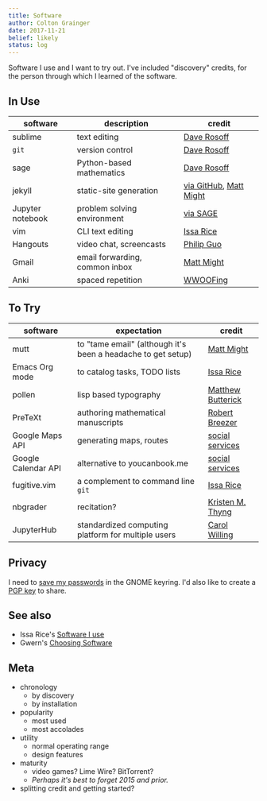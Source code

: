 ```yaml
---
title: Software 
author: Colton Grainger
date: 2017-11-21
belief: likely 
status: log 
---
```


Software I use and I want to try out. I've included "discovery" credits, for the person through which I learned of the software.

## In Use 

| software | description | credit | 
| --- | --- | --- | 
| sublime | text editing | [Dave Rosoff][sublime] |
| `git` | version control | [Dave Rosoff][git] |
| sage | Python-based mathematics | [Dave Rosoff][sage] |
| jekyll | static-site generation | [via GitHub][jekyll], [Matt Might][blog] |
| Jupyter notebook | problem solving environment | [via SAGE][jupyter] | 
| vim | CLI text editing | [Issa Rice][vim] |
| Hangouts | video chat, screencasts | [Philip Guo][hangouts] |
| Gmail | email forwarding, common inbox | [Matt Might][mutt] |
| Anki | spaced repetition | [WWOOFing][anki] |

## To Try

| software | expectation | credit | 
| --- | --- | --- | 
| mutt | to "tame email" (although it's been a headache to get setup)  | [Matt Might][mutt] |
| Emacs Org mode | to catalog tasks, TODO lists | [Issa Rice][emacs] |
| pollen | lisp based typography | [Matthew Butterick][pollen] |
| PreTeXt | authoring mathematical manuscripts | [Robert Breezer][mathbook] |
| Google Maps API | generating maps, routes | [social services][maps] |
| Google Calendar API | alternative to youcanbook.me | [social services][calendar] |
| fugitive.vim | a complement to command line `git` | [Issa Rice][fugitive] |
| nbgrader | recitation? | [Kristen M. Thyng][nbgrader] |
| JupyterHub | standardized computing platform for multiple users | [Carol Willing][jupyterhub] | 

## Privacy

I need to [save my passwords](http://msmtp.sourceforge.net/doc/msmtp.html#Authentication) in the GNOME keyring. I'd also like to create a [PGP key](ttps://pgp.mit.edu) to share.

## See also

- Issa Rice's [Software I use](https://issarice.com/software)
- Gwern's [Choosing Software](https://www.gwern.net/Choosing-Software)

## Meta

- chronology
	- by discovery
	- by installation
- popularity
	- most used
	- most accolades
- utility
	- normal operating range
	- design features
- maturity 
	- video games? Lime Wire? BitTorrent?
	- *Perhaps it's best to forget 2015 and prior.*
- splitting credit and getting started?

[mutt]: http://matt.might.net/articles/productivity-tips-hints-hacks-tricks-for-grad-students-academics/#email
[emacs]: https://issarice.com/emacs
[vim]: https://issarice.com/vim
[hangouts]: http://pgbovine.net/PG-Podcast-27-Roger-Peng.htm
[git]: https://help.github.com/articles/git-and-github-learning-resources/
[sage]: https://github.com/daverosoff/Math352ModelCourse
[jupyter]: http://doc.sagemath.org/html/en/tutorial/interactive_shell.html#section-notebook 
[sublime]: https://www.sublimetext.com/
[mathbook]: http://mathbook.pugetsound.edu/doc/author-guide/html/pretext-author-guide.html
[jekyll]: https://24ways.org/2013/get-started-with-github-pages/
[pollen]: http://docs.racket-lang.org/pollen/ 
[anki]: https://apps.ankiweb.net/docs/manual.html
[fugitive]: http://vimcasts.org/episodes/fugitive-vim---a-complement-to-command-line-git/
[maps]: https://github.com/googlemaps/
[calendar]: https://developers.google.com/google-apps/calendar/v3/reference/
[blog]: http://matt.might.net/articles/how-to-blog-as-an-academic/
[nbgrader]: http://kristenthyng.com/blog/2016/09/07/jupyterhub+nbgrader/
[jupyterhub]: https://youtu.be/QipkhnBS6hw?t=19m46s 
